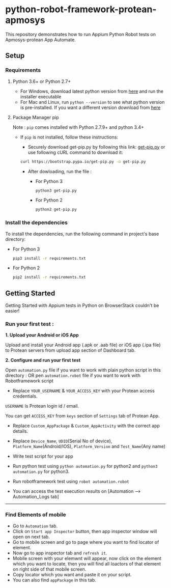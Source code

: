 # python-robot-framework-protean-apmosys

This repository demonstrates how to run Appium Python Robot tests on Apmosys-protean App Automate.

## Setup

### Requirements


1. Python 3.6+ or Python 2.7+

    - For Windows, download latest python version from [here](https://www.python.org/downloads/windows/) and run the installer executable
    - For Mac and Linux, run `python --version` to see what python version is pre-installed. If you want a different version download from [here](https://www.python.org/downloads/)

2. Package Manager pip

    Note : `pip` comes installed with Python 2.7.9+ and python 3.4+

    - If `pip` is not installed, follow these instructions:
        - Securely download get-pip.py by following this link: [get-pip.py](https://bootstrap.pypa.io/get-pip.py) or use following cURL command to download it:

        ```sh
        curl https://bootstrap.pypa.io/get-pip.py -o get-pip.py
        ```

        - After dowloading, run the file :

            - For Python 3

                ```sh
                python3 get-pip.py
                ```

            - For Python 2

                ```sh
                python2 get-pip.py
                ```

### Install the dependencies

To install the dependencies, run the following command in project's base directory:

- For Python 3

    ```sh
    pip3 install -r requirements.txt
    ```

- For Python 2

    ```sh
    pip2 install -r requirements.txt
    ```

## Getting Started

Getting Started with Appium tests in Python on BrowserStack couldn't be easier!

### Run your first test :

**1. Upload your Android or iOS App**

Upload and install your Android app (.apk or .aab file) or iOS app (.ipa file) to Protean servers from upload app section of Dashboard tab.


**2. Configure and run your first test**

Open `automation.py` file if you want to work with plain python script  in this directory :
OR pen `automation.robot` file  if you want to work with Robotframework script
- Replace `YOUR_USERNAME` & `YOUR_ACCESS_KEY` with your Protean access credentials. 

 `USERNAME` is Protean login id / email.

 You can get `ACCESS_KEY` from `keys` section of `Settings` tab of Protean App.

- Replace `Custom_AppPackage` & `Custom_AppActivity` with the correct app details.

- Replace `Device_Name`, `UDID`(Serial No of device), `Platform_Name`(Android/IOS), `Platform_Version` and `Test_Name`(Any name)

- Write test script for your app

- Run python test using `python automation.py` for python2  and `python3 automation.py` for python3.

- Run robotframework test using `robot automation.robot`

- You can access the test execution results on [Automation --> Automation_Logs tab]

---
### Find Elements of mobile
- Go to `Automation` tab.
- Click on `Start app Inspector` button, then app inspector window will open on next tab.
- Go to mobile screen and go to page where you want to find locator of element.
- Now go to app inspector tab and `refresh it`.
- Mobile screen with your elemwnt will appear, now click on the element which you want to locate, then you will find all loactors of that element on right side of that mobile screen.
- Copy locator which you want and paste it on your script.
- You can also find `appPackage` in this tab.